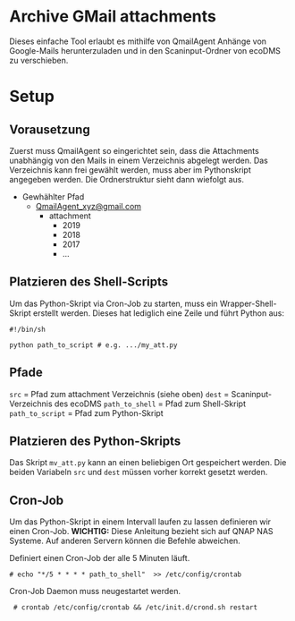 # Archive GMail attachments

Dieses einfache Tool erlaubt es mithilfe von QmailAgent Anhänge von Google-Mails herunterzuladen und in den Scaninput-Ordner von ecoDMS zu verschieben.

# Setup
## Vorausetzung
Zuerst muss QmailAgent so eingerichtet sein, dass die Attachments unabhängig von den Mails in einem Verzeichnis abgelegt werden. Das Verzeichnis kann frei gewählt werden, muss aber im Pythonskript angegeben werden. Die Ordnerstruktur sieht dann wiefolgt aus.
- Gewhählter Pfad
  - QmailAgent_xyz@gmail.com
    - attachment
      - 2019
      - 2018
      - 2017
      - ...


## Platzieren des Shell-Scripts
Um das Python-Skript via Cron-Job zu starten, muss ein Wrapper-Shell-Skript erstellt werden. Dieses hat lediglich eine Zeile und führt Python aus:

```
#!/bin/sh

python path_to_script # e.g. .../my_att.py

```

## Pfade

`src` = Pfad zum attachment Verzeichnis (siehe oben)
`dest` = Scaninput-Verzeichnis des ecoDMS
`path_to_shell` = Pfad zum Shell-Skript
`path_to_script` = Pfad zum Python-Skript

## Platzieren des Python-Skripts
Das Skript `mv_att.py` kann an einen beliebigen Ort gespeichert werden. Die beiden Variabeln `src` und `dest` müssen vorher korrekt gesetzt werden.

## Cron-Job
Um das Python-Skript in einem Intervall laufen zu lassen definieren wir einen Cron-Job.
__WICHTIG:__ Diese Anleitung bezieht sich auf QNAP NAS Systeme. Auf anderen Servern können die Befehle abweichen.

Definiert einen Cron-Job der alle 5 Minuten läuft.
```
# echo "*/5 * * * * path_to_shell"  >> /etc/config/crontab
```
Cron-Job Daemon muss neugestartet werden.
```
 # crontab /etc/config/crontab && /etc/init.d/crond.sh restart
```
